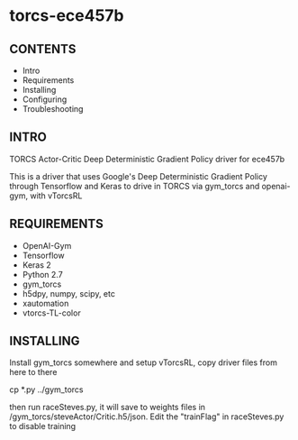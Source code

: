 # torcs-ece457b

CONTENTS
----------------

  * Intro
  * Requirements
  * Installing
  * Configuring
  * Troubleshooting

INTRO
--------------
TORCS Actor-Critic Deep Deterministic Gradient Policy driver for ece457b

This is a driver that uses Google's Deep Deterministic Gradient Policy through Tensorflow and Keras to drive in TORCS via gym\_torcs and openai-gym, with vTorcsRL

REQUIREMENTS
----------------
  
  - OpenAI-Gym
  - Tensorflow
  - Keras 2
  - Python 2.7
  - gym\_torcs
  - h5dpy, numpy, scipy, etc
  - xautomation
  - vtorcs-TL-color

INSTALLING
---------------
  
Install gym\_torcs somewhere and setup vTorcsRL, copy driver files from here to there

cp \*.py ../gym\_torcs

then run raceSteves.py, it will save to weights files in /gym\_torcs/steveActor/Critic.h5/json. Edit the "trainFlag" in raceSteves.py to disable training
